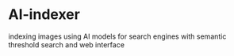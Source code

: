 # AI-indexer
indexing images using AI models for search engines with semantic threshold search and web interface

